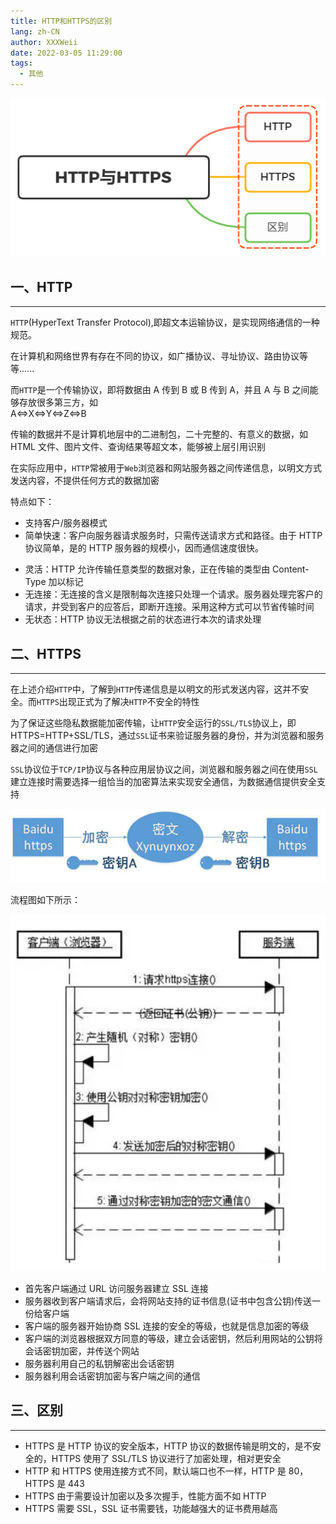 ```yaml
---
title: HTTP和HTTPS的区别
lang: zh-CN
author: XXXWeii
date: 2022-03-05 11:29:00
tags:
  - 其他
---
```


![什么是 HTTP? HTTP 和 HTTPS 的区别?](./images/HTTP-HTTPS.png "什么是 HTTP? HTTP 和 HTTPS 的区别?")

## 一、HTTP

---

`HTTP`(HyperText Transfer Protocol),即超文本运输协议，是实现网络通信的一种规范。

在计算机和网络世界有存在不同的协议，如广播协议、寻址协议、路由协议等等......

而`HTTP`是一个传输协议，即将数据由 A 传到 B 或 B 传到 A，并且 A 与 B 之间能够存放很多第三方，如<br/>
A<=>X<=>Y<=>Z<=>B

传输的数据并不是计算机地层中的二进制包，二十完整的、有意义的数据，如 HTML 文件、图片文件、查询结果等超文本，能够被上层引用识别

在实际应用中，`HTTP`常被用于`Web`浏览器和网站服务器之间传递信息，以明文方式发送内容，不提供任何方式的数据加密

特点如下：

- 支持客户/服务器模式
- 简单快速：客户向服务器请求服务时，只需传送请求方式和路径。由于 HTTP 协议简单，是的 HTTP 服务器的规模小，因而通信速度很快。

* 灵活：HTTP 允许传输任意类型的数据对象，正在传输的类型由 Content-Type 加以标记
* 无连接：无连接的含义是限制每次连接只处理一个请求。服务器处理完客户的请求，并受到客户的应答后，即断开连接。采用这种方式可以节省传输时间
* 无状态：HTTP 协议无法根据之前的状态进行本次的请求处理

## 二、HTTPS

---

在上述介绍`HTTP`中，了解到`HTTP`传递信息是以明文的形式发送内容，这并不安全。而`HTTPS`出现正式为了解决`HTTP`不安全的特性

为了保证这些隐私数据能加密传输，让`HTTP`安全运行的`SSL/TLS`协议上，即 HTTPS=HTTP+SSL/TLS，通过`SSL`证书来验证服务器的身份，并为浏览器和服务器之间的通信进行加密

`SSL`协议位于`TCP/IP`协议与各种应用层协议之间，浏览器和服务器之间在使用`SSL`建立连接时需要选择一组恰当的加密算法来实现安全通信，为数据通信提供安全支持

![https加密、解密](./images/https.png "https加密、解密")

流程图如下所示：

![https传输流程图](./images/https-process.png "https传输流程图")

- 首先客户端通过 URL 访问服务器建立 SSL 连接
- 服务器收到客户端请求后，会将网站支持的证书信息(证书中包含公钥)传送一份给客户端
- 客户端的服务器开始协商 SSL 连接的安全的等级，也就是信息加密的等级
- 客户端的浏览器根据双方同意的等级，建立会话密钥，然后利用网站的公钥将会话密钥加密，并传送个网站
- 服务器利用自己的私钥解密出会话密钥
- 服务器利用会话密钥加密与客户端之间的通信

## 三、区别

---

- HTTPS 是 HTTP 协议的安全版本，HTTP 协议的数据传输是明文的，是不安全的，HTTPS 使用了 SSL/TLS 协议进行了加密处理，相对更安全
- HTTP 和 HTTPS 使用连接方式不同，默认端口也不一样，HTTP 是 80，HTTPS 是 443
- HTTPS 由于需要设计加密以及多次握手，性能方面不如 HTTP
- HTTPS 需要 SSL，SSL 证书需要钱，功能越强大的证书费用越高

